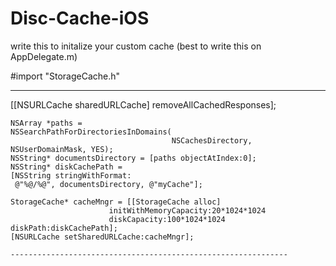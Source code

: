 Disc-Cache-iOS
==============


write this to initalize your custom cache (best to write this on AppDelegate.m)

#import "StorageCache.h"

------------------------------------------------------------------
[[NSURLCache sharedURLCache] removeAllCachedResponses];
    
    NSArray *paths =
    NSSearchPathForDirectoriesInDomains(
                                        NSCachesDirectory, NSUserDomainMask, YES);
    NSString* documentsDirectory = [paths objectAtIndex:0];
    NSString* diskCachePath =
    [NSString stringWithFormat:
     @"%@/%@", documentsDirectory, @"myCache"];
    
    StorageCache* cacheMngr = [[StorageCache alloc]
                          initWithMemoryCapacity:20*1024*1024
                          diskCapacity:100*1024*1024 diskPath:diskCachePath];
    [NSURLCache setSharedURLCache:cacheMngr];

    --------------------------------------------------------------


    